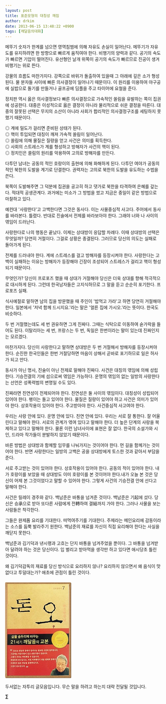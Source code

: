 ```yaml
---
layout: post
title: 표준모형의 대칭성 깨짐
author: drkim
date: 2013-06-15 13:48:22 +0900
tags: [깨달음의대화]
---
```

메뚜기 숫자가 한계를 넘으면 영역침범에 의해 자유도 손실이 일어난다. 메뚜기가 자유도를 유지하려면 한 방향으로 빠르게 움직여야 한다. 비행기의 양력과 같다. 공기의 속도가 빠르면 기압이 떨어진다. 유선형인 날개 위쪽이 공기의 속도가 빠르므로 진공이 생겨 비행기는 위로 뜬다. 


  


강물의 흐름도 마찬가지다. 강쪽으로 바위가 돌출하여 있을때 그 아래에 깊은 소가 형성된다. 물 분자들 사이에 빠른 의사결정이 일어나기 때문이다. 이 원리를 이용하여 야구공에 실밥으로 돌기를 만들거나 골프공에 딤플을 주고 타이어에 요철을 준다. 


  


정치판 역시 옳은 의사결정보다 빠른 의사결정으로 가속적인 쏠림을 유발하는 쪽이 집권에 성공한다. 대중은 이성적으로 옳은 결정이 아니라 물리적으로 쉬운 결정을 따른다. 대중의 잘못된 선택은 무지의 소산이 아니라 사회가 합리적인 의사결정구조를 세팅하지 못했기 때문이다. 


  


◎ 계에 밀도가 걸리면 준비된 상태가 된다.     
◎ 핵이 투입되면 대칭이 깨져 가속적 쏠림이 일어난다.    
◎ 쏠림에 의해 물질은 질량을 얻고 사건은 의미를 획득한다.    
◎ 사회의 스트레스가 계를 형성하고 방해자가 사건의 핵이 된다.    
◎ 정치인은 쏠림의 원리를 악용하여 고의로 방해자를 만든다. 


  


다투던 남녀는 공동의 적인 호랑이의 출현에 의해 화해하게 된다. 다투던 여야가 공동의 적인 북한의 도발을 계기로 단결한다. 권력자는 고의로 북한의 도발을 유도하는 수법을 쓴다. 


  


북쪽이 도발해주면 그 덕분에 집권을 공고히 하고 댓가로 북한을 타격하여 은혜를 갚는다. 적대적 공생관계다. 과거에는 미소가 그 방법을 썼고 지금은 중일이 같은 방법으로 마찰하고 있다. 


  


예컨대 '사랑한다'고 고백한다면 그것은 동사다. 이는 사물중심적 사고다. 주어에서 동사를 바라본다. 틀렸다. 반대로 진술에서 전제를 바라보아야 한다. 그래야 너와 나 사이의 엮임이 드러난다. 


  


사랑한다로 나의 행동은 끝났다. 이제는 상대방이 응답할 차례다. 이때 상대방의 선택은 무엇일까? 당연히 거절이다. 그걸로 상황은 종결된다. 그러므로 당신의 의도는 실패로 돌아가게 된다. 


  


전제를 드러내야 한다. 계에 스트레스를 걸고 방해자를 등장시켜야 한다. 사랑한다는 고백이 실패하는 이유는 방해자가 등장해야 긴장이 조성되어 스트레스가 걸리고 핵이 형성되기 때문이다. 


  


무엇인가? 당신이 프로포즈 했을 때 상대가 거절해야 당신은 더욱 상대를 향해 적극적으로 대시하게 된다. 그런데 한국남자들은 고지식하므로 그 말을 듣고 순순히 포기한다. 프로포즈 실패. 


  


식사예절로 말하면 남의 집을 방문했을 때 주인이 '밥먹고 가라'고 하면 당연히 거절해야 한다. 일본에서 '저녁 함께 드시지요.'라는 말은 '얼른 집에 가시오.'라는 뜻이다. 한국도 비슷하다. 


  


두 번 거절했는데도 세 번 권유하면 그게 진짜다. 그때는 식탁으로 이동하여 숟가락을 들어도 된다. 이탈리아는 세 번, 프랑스는 두 번, 독일은 한번이라는 말이 있는데 진짜인지는 모르겠다. 


  


마찬가지다. 당신이 사랑한다고 말하면 상대방은 두 번 거절해서 방해자를 등장시켜야 한다. 순진한 한국인들은 한번 거절당하면 마음이 상해서 곧바로 포기하므로 일은 허사가 되고 만다. 


  


동사가 아닌 명사, 진술이 아닌 전제로 말해야 진짜다. 사건은 대칭의 엮임에 의해 성립한다. 기승전결의 기에 섬으로써 엮임은 가능하다. 운명의 엮임의 없는 일방의 사랑한다는 선언은 성폭력범의 변명일 수도 있다. 


  


진짜라면 친연성이 전제되어야 한다. 친연성은 둘 사이의 엮임이다. 대칭성이 성립되어 있어야 한다. 팽이는 돌고 있어야 한다. 물질은 질량이 있어야 하고 사건은 의미가 있어야 한다. 상호작용이 있어야 한다. 주고받아야 한다. 사건중심적 사고여야 한다. 


  


우리는 사랑 안에 있다. 운명 안에 있다. 친연 안에 있다. 우리는 서로 잘 통한다. 잘 어울린다고 말해야 한다. 서로의 관계가 엮여 있다고 말해야 한다. 더 높은 단계의 사랑을 복제하고 있다고 말해야 한다. 물론 이런 남녀사이에 표현은 잘 없다. 한국의 소설가와 시인, 드라마 작가들이 분발하지 않았기 때문이다. 


  


바른 방법은 상대방과 함께할 임무를 나눠가지는 것이어야 한다. 먼 길을 함께가는 것이어야 한다. 반면 사랑한다는 일방의 고백은 공을 상대방에게 토스한 것과 같아서 부담을 준다. 


  


서로 주고받는 것이 있어야 한다. 상호작용이 있어야 한다. 공동의 적이 있어야 한다. 내가 호랑이를 보았을 때 상대방도 이미 호랑이를 본 것이어야 한다.내가 오늘 본 것은 당신이 어제 본 그것이었다고 말할 수 있어야 한다. 그렇게 사건의 기승전결 안에 선다고 말해야 한다. 


  


사건은 릴레이 경주와 같다. 백남준은 바통을 넘겨준 것이다. 백남준은 기起에 섰다. 당신은 승承으로 받아 또다른 사람에게 전轉하여 결結까지 가야 한다. 그러나 사물을 보는 사람들은 착각한다. 


  


그들은 완제품 요리를 기대한다. 떠먹여주기를 기대한다. 주제라는 메인요리에 감동이라는 소스를 둠뿍 발라주기 원한다. 백남준의 재료를 자신이 직접 요리해야 한다는 사실을 깨닫지 못한다. 


  


백남준과 김기덕과 낸시랭과 고흐는 단지 바통을 넘겨주었을 뿐이다. 그 바통을 넘겨받아 달려야 하는 것은 당신이다. 입 벌리고 받아먹을 생각만 하고 있다면 애시당초 틀린 것이다. 


  


왜 김기덕감독의 재료를 당신 방식으로 요리하지 않나? 요리하지 않으면서 왜 음식이 맛없다고 투덜대는가? 애초에 관점이 틀린 것이다. 


  






 ###


  





  ![](/files/attach/images/198/727/315/55.JPG)


 두서없는 자투리 글모음입니다. 무슨 말을 하려고 하는지 대략 전달될 것입니다. 



**∑**